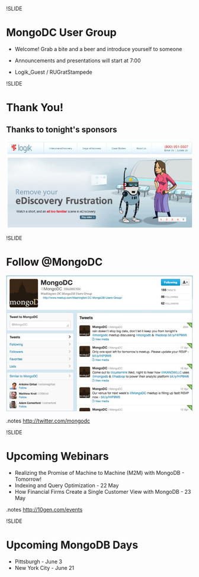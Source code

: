 !SLIDE 
# MongoDC User Group #

* Welcome!  Grab a bite and a beer and introduce yourself to someone
* Announcements and presentations will start at 7:00

* Logik_Guest / RUGratStampede

!SLIDE
# Thank You! #

## Thanks to tonight's sponsors

![Logik](../images/Logik.jpg)

!SLIDE
# Follow @MongoDC
![@mongodc](../images/mongodc_twitter.jpg)

.notes http://twitter.com/mongodc

!SLIDE 
# Upcoming Webinars

* Realizing the Promise of Machine to Machine (M2M) with MongoDB - Tomorrow!
* Indexing and Query Optimization - 22 May 
* How Financial Firms Create a Single Customer View with MongoDB - 23 May

.notes http://10gen.com/events

!SLIDE
# Upcoming MongoDB Days

* Pittsburgh - June 3
* New York City - June 21

